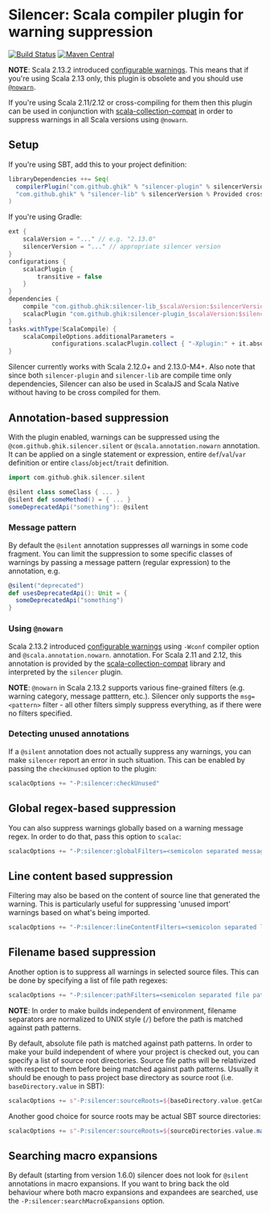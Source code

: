 # Silencer: Scala compiler plugin for warning suppression

[![Build Status](https://travis-ci.org/ghik/silencer.svg?branch=master)](https://travis-ci.org/ghik/silencer)
[![Maven Central](https://maven-badges.herokuapp.com/maven-central/com.github.ghik/silencer-plugin_2.13.2/badge.svg)](https://maven-badges.herokuapp.com/maven-central/com.github.ghik/silencer-plugin_2.13.2)

**NOTE**: Scala 2.13.2 introduced [configurable warnings](https://github.com/scala/scala/pull/8373).
This means that if you're using Scala 2.13 only, this plugin is obsolete and you should use
[`@nowarn`](https://www.scala-lang.org/api/current/scala/annotation/nowarn.html).

If you're using Scala 2.11/2.12 or cross-compiling for them then this plugin can be used in conjunction with
[scala-collection-compat](https://github.com/scala/scala-collection-compat) in order to suppress warnings in all 
Scala versions using `@nowarn`.

## Setup

If you're using SBT, add this to your project definition:

```scala
libraryDependencies ++= Seq(
  compilerPlugin("com.github.ghik" % "silencer-plugin" % silencerVersion cross CrossVersion.full),
  "com.github.ghik" % "silencer-lib" % silencerVersion % Provided cross CrossVersion.full
)
```

If you're using Gradle:

```groovy
ext {
    scalaVersion = "..." // e.g. "2.13.0"
    silencerVersion = "..." // appropriate silencer version
}
configurations {
    scalacPlugin {
        transitive = false
    }
}
dependencies {
    compile "com.github.ghik:silencer-lib_$scalaVersion:$silencerVersion"
    scalacPlugin "com.github.ghik:silencer-plugin_$scalaVersion:$silencerVersion"
}
tasks.withType(ScalaCompile) {
    scalaCompileOptions.additionalParameters =
            configurations.scalacPlugin.collect { "-Xplugin:" + it.absolutePath }
}
```
    
Silencer currently works with Scala 2.12.0+ and 2.13.0-M4+. Also note that since both `silencer-plugin` and 
`silencer-lib` are compile time only dependencies, Silencer can also be used in ScalaJS and Scala Native without having 
to be cross compiled for them.

## Annotation-based suppression

With the plugin enabled, warnings can be suppressed using the `@com.github.ghik.silencer.silent` 
or `@scala.annotation.nowarn` annotation. 
It can be applied on a single statement or expression, entire `def`/`val`/`var` definition or entire 
`class`/`object`/`trait` definition.

```scala
import com.github.ghik.silencer.silent

@silent class someClass { ... }
@silent def someMethod() = { ... }
someDeprecatedApi("something"): @silent
```

### Message pattern

By default the `@silent` annotation suppresses *all* warnings in some code fragment. You can limit the suppression to
some specific classes of warnings by passing a message pattern (regular expression) to the annotation, e.g.

```scala
@silent("deprecated") 
def usesDeprecatedApi(): Unit = {
  someDeprecatedApi("something")
}
```

### Using `@nowarn`

Scala 2.13.2 introduced [configurable warnings](https://github.com/scala/scala/pull/8373) using `-Wconf` compiler option 
and `@scala.annotation.nowarn`. annotation. For Scala 2.11 and 2.12, this annotation is provided by the 
[scala-collection-compat](https://github.com/scala/scala-collection-compat) library and interpreted by the `silencer`
plugin.

**NOTE**: `@nowarn` in Scala 2.13.2 supports various fine-grained filters (e.g. warning category, message patttern, etc.).
Silencer only supports the `msg=<pattern>` filter - all other filters simply suppress everything, as if there were
no filters specified.

### Detecting unused annotations

If a `@silent` annotation does not actually suppress any warnings, you can make `silencer` report an error in such
situation. This can be enabled by passing the `checkUnused` option to the plugin:

```scala
scalacOptions += "-P:silencer:checkUnused"
```

## Global regex-based suppression

You can also suppress warnings globally based on a warning message regex. In order to do that, pass this option to `scalac`:

```scala
scalacOptions += "-P:silencer:globalFilters=<semicolon separated message regexes>"
```

## Line content based suppression

Filtering may also be based on the content of source line that generated the warning.
This is particularly useful for suppressing 'unused import' warnings based on what's being imported.

```scala
scalacOptions += "-P:silencer:lineContentFilters=<semicolon separated line content regexes>"
```

## Filename based suppression

Another option is to suppress all warnings in selected source files. This can be done by specifying a list of file path regexes:

```scala
scalacOptions += "-P:silencer:pathFilters=<semicolon separated file path regexes>"
```

**NOTE**: In order to make builds independent of environment, filename separators are normalized to UNIX style (`/`) 
before the path is matched against path patterns.

By default, absolute file path is matched against path patterns. In order to make your build independent of where your 
project is checked out, you can specify a list of source root directories. Source file paths will be relativized with 
respect to them  before being matched against path patterns. Usually it should be enough to pass project base directory 
as source root (i.e. `baseDirectory.value` in SBT):

```scala
scalacOptions += s"-P:silencer:sourceRoots=${baseDirectory.value.getCanonicalPath}"
```

Another good choice for source roots may be actual SBT source directories:

```scala
scalacOptions += s"-P:silencer:sourceRoots=${sourceDirectories.value.map(_.getCanonicalPath).mkString(";")}"
```

## Searching macro expansions

By default (starting from version 1.6.0) silencer does not look for `@silent` annotations in macro expansions.
If you want to bring back the old behaviour where both macro expansions and expandees are searched, use the
`-P:silencer:searchMacroExpansions` option.
